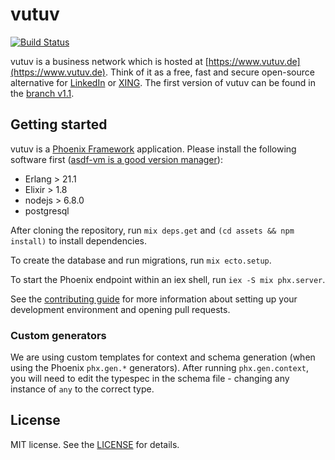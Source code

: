 # vutuv

[![Build Status](https://travis-ci.org/vutuv/vutuv.svg?branch=master)](https://travis-ci.org/vutuv/vutuv)

vutuv is a business network which is hosted at [https://www.vutuv.de](https://www.vutuv.de). Think
of it as a free, fast and secure open-source alternative for [LinkedIn](https://www.linkedin.com) or
[XING](https://www.xing.com). The first version of vutuv can be found in the [branch
v1.1](https://github.com/vutuv/vutuv/tree/v1.1).

## Getting started

vutuv is a [Phoenix Framework](http://www.phoenixframework.org/) application.  Please install the
following software first ([asdf-vm is a good version manager](https://github.com/asdf-vm/asdf)):

* Erlang > 21.1
* Elixir > 1.8
* nodejs > 6.8.0
* postgresql

After cloning the repository, run `mix deps.get` and `(cd assets && npm install)`
to install dependencies.

To create the database and run migrations, run `mix ecto.setup`.

To start the Phoenix endpoint within an iex shell, run `iex -S mix phx.server`.

See the [contributing guide](https://github.com/vutuv/vutuv/blob/master/CONTRIBUTING.md)
for more information about setting up your development environment and opening pull
requests.

### Custom generators

We are using custom templates for context and schema generation (when
using the Phoenix `phx.gen.*` generators). After running `phx.gen.context`,
you will need to edit the typespec in the schema file - changing any
instance of `any` to the correct type.

## License

MIT license. See the [LICENSE](https://github.com/vutuv/vutuv/blob/master/LICENSE.TXT) for details.
